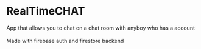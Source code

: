 # RealTimeCHAT

App that allows you to chat on a chat room with anyboy who has a account <br>
<br>
Made with firebase auth and firestore backend
